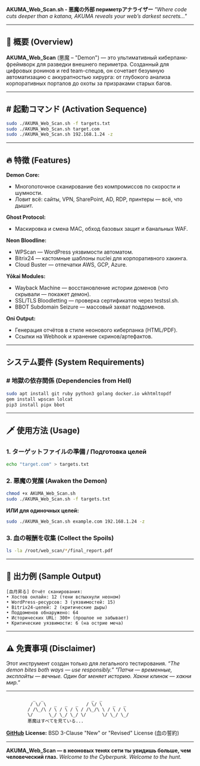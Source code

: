 **AKUMA\_Web\_Scan.sh - 悪魔の外部 периметрアナライザー**
*"Where code cuts deeper than a katana, AKUMA reveals your web’s darkest secrets…"*

---

## 🚀 概要 (Overview)

**AKUMA\_Web\_Scan** (悪魔 – "Demon") — это ультимативный киберпанк-фреймворк для разведки внешнего периметра. Созданный для цифровых ронинов и red team-спецов, он сочетает безумную автоматизацию с аккуратностью хирурга: от глубокого анализа корпоративных порталов до охоты за призраками старых багов.

---

## # 起動コマンド (Activation Sequence)

```bash
sudo ./AKUMA_Web_Scan.sh -f targets.txt
sudo ./AKUMA_Web_Scan.sh target.com
sudo ./AKUMA_Web_Scan.sh 192.168.1.24 -z
```

---

## 🔥 特徴 (Features)

**Demon Core:**

* Многопоточное сканирование без компромиссов по скорости и шумности.
* Ловит всё: сайты, VPN, SharePoint, AD, RDP, принтеры — всё, что дышит.

**Ghost Protocol:**

* Маскировка и смена MAC, обход базовых защит и банальных WAF.

**Neon Bloodline:**

* WPScan — WordPress уязвимости автоматом.
* Bitrix24 — кастомные шаблоны nuclei для корпоративного хакинга.
* Cloud Buster — отпечатки AWS, GCP, Azure.

**Yōkai Modules:**

* Wayback Machine — восстановление истории доменов (что скрывали — покажет демон).
* SSL/TLS Bloodletting — проверка сертификатов через testssl.sh.
* BBOT Subdomain Seizure — массовый захват поддоменов.

**Oni Output:**

* Генерация отчётов в стиле неонового киберпанка (HTML/PDF).
* Ссылки на Webhook и хранение скринов/артефактов.

---

## システム要件 (System Requirements)

### # 地獄の依存関係 (Dependencies from Hell)

```bash
sudo apt install git ruby python3 golang docker.io wkhtmltopdf
gem install wpscan lolcat
pip3 install pipx bbot
```

---

## 🗡️ 使用方法 (Usage)

### 1. ターゲットファイルの準備 / Подготовка целей

```bash
echo "target.com" > targets.txt
```

### 2. 悪魔の覚醒 (Awaken the Demon)

```bash
chmod +x AKUMA_Web_Scan.sh
sudo ./AKUMA_Web_Scan.sh -f targets.txt
```

**ИЛИ для одиночных целей:**

```bash
sudo ./AKUMA_Web_Scan.sh example.com 192.168.1.24 -z
```

### 3. 血の報酬を収集 (Collect the Spoils)

```bash
ls -la /root/web_scan/*/final_report.pdf
```

---

## 🌌 出力例 (Sample Output)

```
[血月昇る] Отчёт сканирования:
• Хостов онлайн: 12 (тени вспыхнули неоном)
• WordPress-ресурсов: 3 (уязвимостей: 15)
• Bitrix24-целей: 2 (критические дыры)
• Поддоменов обнаружено: 64
• Исторических URL: 300+ (прошлое не забывает)
• Критические уязвимости: 6 (на острие меча)
```

---

## ⚠️ 免責事項 (Disclaimer)

Этот инструмент создан только для легального тестирования.
*“The demon bites both ways — use responsibly.”*
*"Патчи — временные, эксплойты — вечные. Один баг меняет историю. Хакни клинок — хакни мир."*

---

```
          _  _                  _  _            
         / \/ \   _   _   _   / \/ \    _   _  
        / /\_/\ / \ / \ / \ / /\_/\ \ / \ / \ 
        \/      \_/ \_/ \_/ \/      \/ \_/ \_/ 
        悪魔はすべてを見ている...
```

[**GitHub**](https://github.com/sweetpotatohack/AKUMA_Web_Scan)
**License:** BSD 3-Clause "New" or "Revised" License (血の誓約)

---

**AKUMA\_Web\_Scan — в неоновых тенях сети ты увидишь больше, чем человеческий глаз.**
*Welcome to the Cyberpunk. Welcome to the hunt.*
